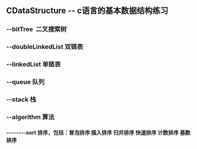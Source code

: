 ## CDataStructure -- c语言的基本数据结构练习

### --bitTree  二叉搜索树

### --doubleLinkedList 双链表

### --linkedList 单链表

### --queue 队列

### --stack 栈

### --algorithm 算法
     
#### --------sort 排序，包括：冒泡排序 插入排序 归并排序 快速排序 计数排序 基数排序

